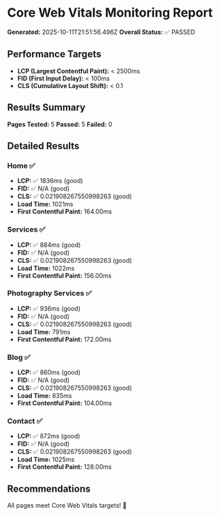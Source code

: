 # Core Web Vitals Monitoring Report

**Generated:** 2025-10-11T21:51:56.496Z
**Overall Status:** ✅ PASSED

## Performance Targets

- **LCP (Largest Contentful Paint):** < 2500ms
- **FID (First Input Delay):** < 100ms
- **CLS (Cumulative Layout Shift):** < 0.1

## Results Summary

**Pages Tested:** 5
**Passed:** 5
**Failed:** 0

## Detailed Results

### Home ✅

- **LCP:** ✅ 1836ms (good)
- **FID:** ✅ N/A (good)
- **CLS:** ✅ 0.021908267550998263 (good)
- **Load Time:** 1021ms
- **First Contentful Paint:** 164.00ms

### Services ✅

- **LCP:** ✅ 884ms (good)
- **FID:** ✅ N/A (good)
- **CLS:** ✅ 0.021908267550998263 (good)
- **Load Time:** 1022ms
- **First Contentful Paint:** 156.00ms

### Photography Services ✅

- **LCP:** ✅ 936ms (good)
- **FID:** ✅ N/A (good)
- **CLS:** ✅ 0.021908267550998263 (good)
- **Load Time:** 791ms
- **First Contentful Paint:** 172.00ms

### Blog ✅

- **LCP:** ✅ 860ms (good)
- **FID:** ✅ N/A (good)
- **CLS:** ✅ 0.021908267550998263 (good)
- **Load Time:** 835ms
- **First Contentful Paint:** 104.00ms

### Contact ✅

- **LCP:** ✅ 872ms (good)
- **FID:** ✅ N/A (good)
- **CLS:** ✅ 0.021908267550998263 (good)
- **Load Time:** 1025ms
- **First Contentful Paint:** 128.00ms

## Recommendations

All pages meet Core Web Vitals targets! 🎉
